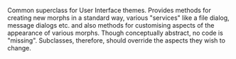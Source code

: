 Common superclass for User Interface themes. Provides methods for creating new morphs in a standard way, various "services" like a file dialog, message dialogs etc. and also methods for customising aspects of the appearance of various morphs.
Though conceptually abstract, no code is "missing". Subclasses, therefore, should override the aspects they wish to change.